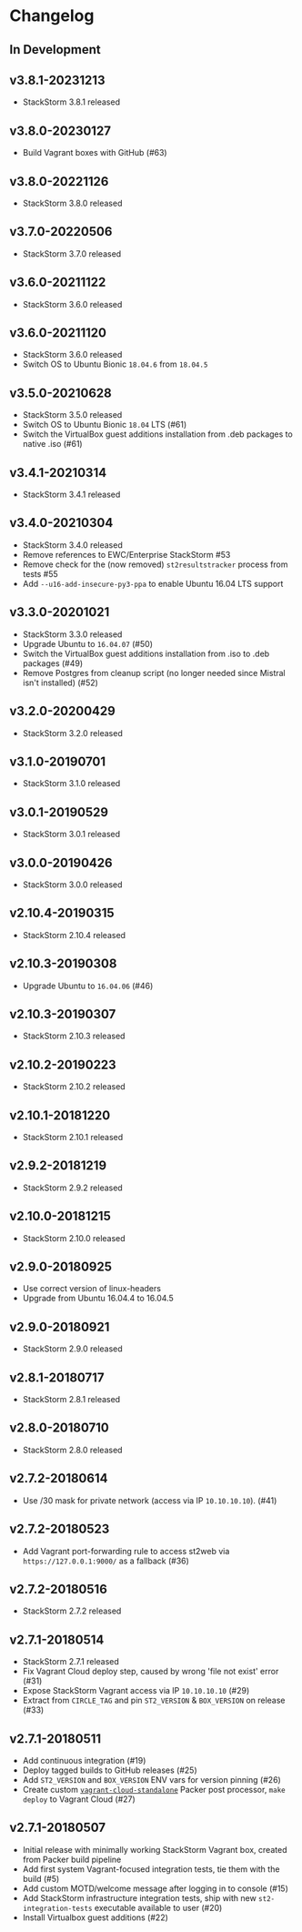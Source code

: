 # Changelog

## In Development

## v3.8.1-20231213
* StackStorm 3.8.1 released

## v3.8.0-20230127
* Build Vagrant boxes with GitHub (#63)

## v3.8.0-20221126
* StackStorm 3.8.0 released

## v3.7.0-20220506
* StackStorm 3.7.0 released

## v3.6.0-20211122
* StackStorm 3.6.0 released

## v3.6.0-20211120
* StackStorm 3.6.0 released
* Switch OS to Ubuntu Bionic `18.04.6` from `18.04.5`

## v3.5.0-20210628
* StackStorm 3.5.0 released
* Switch OS to Ubuntu Bionic `18.04` LTS (#61)
* Switch the VirtualBox guest additions installation from .deb packages to native .iso (#61)

## v3.4.1-20210314
* StackStorm 3.4.1 released

## v3.4.0-20210304
* StackStorm 3.4.0 released
* Remove references to EWC/Enterprise StackStorm #53
* Remove check for the (now removed) `st2resultstracker` process from tests #55
* Add `--u16-add-insecure-py3-ppa` to enable Ubuntu 16.04 LTS support

## v3.3.0-20201021
* StackStorm 3.3.0 released
* Upgrade Ubuntu to `16.04.07` (#50)
* Switch the VirtualBox guest additions installation from .iso to .deb packages (#49)
* Remove Postgres from cleanup script (no longer needed since Mistral isn't installed) (#52)

## v3.2.0-20200429
* StackStorm 3.2.0 released

## v3.1.0-20190701
* StackStorm 3.1.0 released

## v3.0.1-20190529
* StackStorm 3.0.1 released

## v3.0.0-20190426
* StackStorm 3.0.0 released

## v2.10.4-20190315
* StackStorm 2.10.4 released

## v2.10.3-20190308
* Upgrade Ubuntu to `16.04.06` (#46)

## v2.10.3-20190307
* StackStorm 2.10.3 released

## v2.10.2-20190223
* StackStorm 2.10.2 released

## v2.10.1-20181220
* StackStorm 2.10.1 released

## v2.9.2-20181219
* StackStorm 2.9.2 released

## v2.10.0-20181215
* StackStorm 2.10.0 released

## v2.9.0-20180925
* Use correct version of linux-headers
* Upgrade from Ubuntu 16.04.4 to 16.04.5

## v2.9.0-20180921
* StackStorm 2.9.0 released

## v2.8.1-20180717
* StackStorm 2.8.1 released

## v2.8.0-20180710
* StackStorm 2.8.0 released

## v2.7.2-20180614
* Use /30 mask for private network (access via IP `10.10.10.10`). (#41)

## v2.7.2-20180523
* Add Vagrant port-forwarding rule to access st2web via `https://127.0.0.1:9000/` as a fallback (#36)

## v2.7.2-20180516
* StackStorm 2.7.2 released

## v2.7.1-20180514
* StackStorm 2.7.1 released
* Fix Vagrant Cloud deploy step, caused by wrong 'file not exist' error (#31)
* Expose StackStorm Vagrant access via IP `10.10.10.10` (#29)
* Extract from `CIRCLE_TAG` and pin `ST2_VERSION` & `BOX_VERSION` on release (#33)

## v2.7.1-20180511
* Add continuous integration (#19)
* Deploy tagged builds to GitHub releases (#25)
* Add `ST2_VERSION` and `BOX_VERSION` ENV vars for version pinning (#26)
* Create custom [`vagrant-cloud-standalone`](https://github.com/armab/packer-post-processor-vagrant-cloud-standalone) Packer post processor, `make deploy` to Vagrant Cloud (#27)

## v2.7.1-20180507
* Initial release with minimally working StackStorm Vagrant box, created from Packer build pipeline
* Add first system Vagrant-focused integration tests, tie them with the build (#5)
* Add custom MOTD/welcome message after logging in to console (#15)
* Add StackStorm infrastructure integration tests, ship with new `st2-integration-tests` executable available to user (#20)
* Install Virtualbox guest additions (#22)

